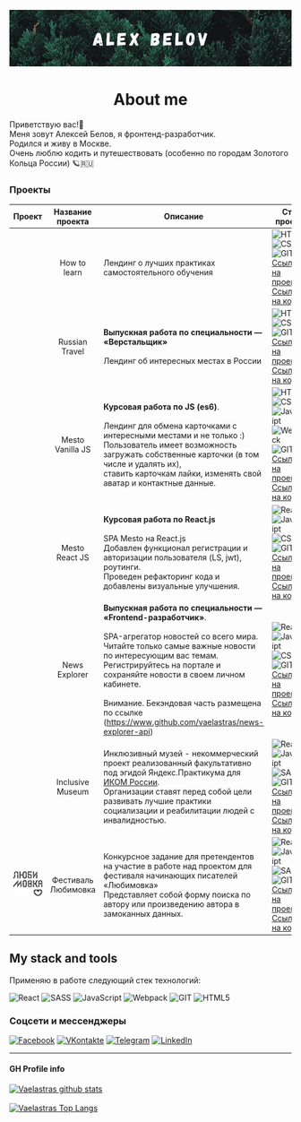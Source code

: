 ![header](https://github.com/Vaelastras/vaelastras/blob/master/assets/header.png)

<h1 align="center">About me</h1> 
Приветствую вас!👋  <br/>
Меня зовут Алексей Белов, я фронтенд-разработчик.<br/>
Родился и живу в Москве.<br/>
Очень люблю кодить и путешествовать (особенно по городам Золотого Кольца России) 🪐🇷🇺  


<h3>Проекты</h3>

|     Проект    | Название проекта | Описание | Стек проекта  |
| :-------------: | :-------------:    | ----------  | -----------------  |
| <img src='https://vaelastras.github.io/how-to-learn/images/feinman.png' width="50" alt=''>  | How to learn  | Лендинг о лучших практиках самостоятельного обучения | ![HTML5](https://img.shields.io/badge/-HTML-141130?style=flat-square&logo=HTML5) ![CSS3](https://img.shields.io/badge/-CSS-141130?style=flat-square&logo=CSS3&logoColor=blue) ![GIT](https://img.shields.io/badge/-Git-141130?style=flat-square&logo=GIT&logoColor=green) <br /> [Ссылка на проект](https://vaelastras.github.io/how-to-learn/). <br/> [Ссылка на код](https://github.com/vaelastras/how-to-learn/). |
| <img src='https://vaelastras.github.io/russian-travel/image/lead-polka.jpg' width="100" alt=''>  | Russian Travel | **Выпускная работа по специальности &mdash; &laquo;Верстальщик&raquo;** <br /> <br /> Лендинг об интересных местах в России | ![HTML5](https://img.shields.io/badge/-HTML-141130?style=flat-square&logo=HTML5) ![CSS3](https://img.shields.io/badge/-CSS-141130?style=flat-square&logo=CSS3&logoColor=blue) ![GIT](https://img.shields.io/badge/-Git-141130?style=flat-square&logo=GIT&logoColor=green) <br /> [Ссылка на проект](https://vaelastras.github.io/russian-travel/). <br/> [Ссылка на код](https://github.com/vaelastras/russian-travel/). |
| <img src='https://vaelastras.github.io/mesto/images/logo.svg' width="60" alt=''> | Mesto Vanilla JS | **Курсовая работа по JS (es6)**. <br/><br/> Лендинг для обмена карточками с интересными местами и не только :)<br /> Пользователь имеет возможность загружать собственные карточки (в том числе и удалять их),<br/> ставить карточкам лайки, изменять свой аватар и контактные данные. | ![HTML5](https://img.shields.io/badge/-HTML-141130?style=flat-square&logo=HTML5) ![CSS3](https://img.shields.io/badge/-CSS-141130?style=flat-square&logo=CSS3&logoColor=blue)  ![JavaScript](https://img.shields.io/badge/-JavaScript-141130?style=flat-square&logo=JavaScript) <br/> ![Webpack](https://img.shields.io/badge/-Webpack-141130?style=flat-square&logo=Webpack&) ![GIT](https://img.shields.io/badge/-Git-141130?style=flat-square&logo=GIT&logoColor=green) <br /> [Ссылка на проект](https://vaelastras.github.io/mesto/). <br/> [Ссылка на код](https://github.com/vaelastras/mesto/).
| <img src='https://vaelastras.github.io/mesto/images/logo.svg' width="60" alt=''> | Mesto React JS | **Курсовая работа по React.js** <br/><br/> SPA Mesto на React.js <br /> Добавлен функционал регистрации и авторизации пользователя (LS, jwt), роутинги.<br/> Проведен рефакторинг кода и добавлены визуальные улучшения. | ![React](https://img.shields.io/badge/-React-141130?style=flat-square&logo=React) ![JavaScript](https://img.shields.io/badge/-JavaScript-141130?style=flat-square&logo=JavaScript&logoColor=yellow) ![CSS3](https://img.shields.io/badge/-CSS-141130?style=flat-square&logo=CSS3&logoColor=blue) ![GIT](https://img.shields.io/badge/-Git-141130?style=flat-square&logo=GIT&logoColor=green) <br /> [Ссылка на проект](https://vaelastras.github.io/react-mesto-auth/). [Ссылка на код](https://github.com/vaelastras/react-mesto-auth/).
| <img src='https://vaelastras.github.io/news-explorer-frontend/static/media/searchform-background.aeb58f8f.png' width="65" alt=''>| News Explorer | **Выпускная работа по специальности &mdash; &laquo;Frontend-разработчик&raquo;**. <br/><br/>SPA-агрегатор новостей со всего мира. Читайте только самые важные новости по интересующим вас темам. <br /> Регистрируйтесь на портале и сохраняйте новости в своем личном кабинете. <br /> <br /> Внимание. Бекэндовая часть размещена по ссылке (https://www.github.com/vaelastras/news-explorer-api) | ![React](https://img.shields.io/badge/-React-141130?style=flat-square&logo=React) ![JavaScript](https://img.shields.io/badge/-JavaScript-141130?style=flat-square&logo=JavaScript&logoColor=yellow) ![CSS3](https://img.shields.io/badge/-CSS-141130?style=flat-square&logo=CSS3&logoColor=blue) ![GIT](https://img.shields.io/badge/-Git-141130?style=flat-square&logo=GIT&logoColor=green) <br /> [Ссылка на проект](https://news-explorer-frontend.herokuapp.com/). [Ссылка на код](https://github.com/vaelastras/news-explorer-frontend/). |
| <img src='https://vaelastras.github.io/inMuseum/static/media/project-logo.de469b8c.png' width="65" alt=''> | Inclusive Museum | Инклюзивный музей - некоммерческий проект реализованный факультативно под эгидой Яндекс.Практикума для [ИКОМ России](http://icom-russia.com/). <br /> Организации ставят перед собой цели развивать лучшие практики социализации и реабилитации людей с инвалидностью.<br />   | ![React](https://img.shields.io/badge/-React-141130?style=flat-square&logo=React) ![JavaScript](https://img.shields.io/badge/-JavaScript-141130?style=flat-square&logo=JavaScript&logoColor=yellow) ![SASS](https://img.shields.io/badge/-SASS-141130?style=flat-square&logo=SASS) ![GIT](https://img.shields.io/badge/-Git-141130?style=flat-square&logo=GIT&logoColor=green) <br /> [Ссылка на проект](https://in-museum.herokuapp.com/). [Ссылка на код](https://github.com/Vaelastras/inMuseum).
| <img src='assets/lyibimovka-logo.png' width="65" alt=''> |  Фестиваль Любимовка  | Конкурсное задание для претендентов на участие в работе над проектом для фестиваля начинающих писателей &laquo;Любимовка&raquo; <br /> Представляет собой форму поиска по автору или произведению автора в замоканных данных.  <br />   | ![React](https://img.shields.io/badge/-React-141130?style=flat-square&logo=React) ![JavaScript](https://img.shields.io/badge/-JavaScript-141130?style=flat-square&logo=JavaScript&logoColor=yellow) ![SASS](https://img.shields.io/badge/-SASS-141130?style=flat-square&logo=Sass) ![GIT](https://img.shields.io/badge/-Git-141130?style=flat-square&logo=GIT&logoColor=green) <br> [Ссылка на проект](https://react-test-form.vercel.app/). <br/> [Ссылка на код](https://github.com/Vaelastras/react-test-form). |

<h2>My stack and tools</h2>
Применяю в работе следующий стек технологий:
<br>

![React](https://img.shields.io/badge/-React-141130?style=flat-square&logo=React)
![SASS](https://img.shields.io/badge/-SASS-141130?style=flat-square&logo=Sass)
![JavaScript](https://img.shields.io/badge/-JS-141130?style=flat-square&logo=JavaScript&logoColor=yellow)
![Webpack](https://img.shields.io/badge/-Webpack-141130?style=flat-square&logo=Webpack&)
![GIT](https://img.shields.io/badge/-Git-141130?style=flat-square&logo=GIT&logoColor=FFFFFF)
![HTML5](https://img.shields.io/badge/-HTML-141130?style=flat-square&logo=HTML5&logoColor=FF0000)



<h3>Соцсети и мессенджеры</h3>

[![Facebook](https://img.shields.io/badge/-Facebook-141130?style=flat-square&logo=Facebook)](https://www.facebook.com/Vaelastras)
[![VKontakte](https://img.shields.io/badge/-VK-141130?style=flat-square&logo=Vk)](https://vk.com/vaelastras)
[![Telegram](https://img.shields.io/badge/-Telegram-141130?style=flat-square&logo=Telegram)](https://t.me/vaelastras)
[![LinkedIn](https://img.shields.io/badge/-LinkedIn-141130?style=flat-square&logo=LinkedIn)](www.linkedin.com/in/vaelastras)



<HR>  

<h4>GH Profile info</h4>  

[![Vaelastras github stats](https://github-readme-stats.vercel.app/api?username=Vaelastras&&show_icons=true&theme=nord)](https://github.com/anuraghazra/github-readme-stats) <br/><br/> [![Vaelastras Top Langs](https://github-readme-stats.vercel.app/api/top-langs/?username=vaelastras&layout=compact)](https://github.com/vaelastras/github-readme-stats)
